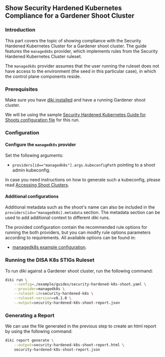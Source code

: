 

## Show Security Hardened Kubernetes Compliance for a Gardener Shoot Cluster

### Introduction

This part covers the topic of showing compliance with the Security Hardened Kubernetes Cluster for a Gardener shoot cluster. The guide features the `managedk8s` provider, which implements rules from the Security Hardened Kubernetes Cluster ruleset.

The `managedk8s` provider assumes that the user running the ruleset does not have access to the environment (the seed in this particular case), in which the control plane components reside.

### Prerequisites

Make sure you have [diki installed](../../README.md#Installation) and have a running Gardener shoot cluster.

We will be using the sample [Security Hardened Kubernetes Guide for Shoots configuration file](../../example/guides/security-hardened-k8s-shoot.yaml) for this run.

### Configuration

#### Configure the `managedk8s` provider

Set the following arguments:
- `providers[id=="managedk8s"].args.kubeconfigPath` pointing to a shoot admin kubeconfig.

In case you need instructions on how to generate such a kubeconfig, please read [Accessing Shoot Clusters](https://github.com/gardener/gardener/blob/master/docs/usage/shoot/shoot_access.md).

#### Additional configurations

Additional metadata such as the shoot's name can also be included in the `providers[id=="managedk8s].metadata` section. The metadata section can be used to add additional context to different diki runs.

The provided configuration contain the recommended rule options for running the both providers, but you can modify rule options parameters according to requirements. All available options can be found in:
- [managedk8s example configuration](../../example/config/managedk8s.yaml).

### Running the DISA K8s STIGs Ruleset

To run diki against a Gardener shoot cluster, run the following command:

```bash
diki run \
    --config=./example/guides/security-hardened-k8s-shoot.yaml \
    --provider=managedk8s \
    --ruleset-id=security-hardened-k8s \
    --ruleset-version=v0.1.0 \
    --output=security-hardened-k8s-shoot-report.json
```

### Generating a Report

We can use the file generated in the previous step to create an html report by using the following command:

```bash
diki report generate \
    --output=security-hardened-k8s-shoot-report.html \
    security-hardened-k8s-shoot-report.json
```